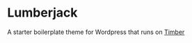 # Lumberjack
A starter boilerplate theme for Wordpress that runs on [Timber](https://github.com/jarednova/timber)